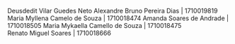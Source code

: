 Deusdedit Vilar Guedes Neto
Alexandre Bruno Pereira Dias | 1710019819
Maria Myllena Camelo de Souza | 1710018474
Amanda Soares de Andrade | 1710018505
Maria Mykaella Camello de Souza | 1710018475  
Renato Miguel Soares | 1710018666